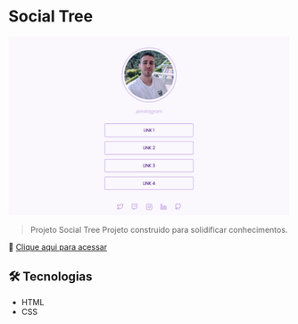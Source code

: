 # Social Tree

![preview](./.github/preview.png)

>Projeto Social Tree
    Projeto construido para solidificar conhecimentos.

🔗 [Clique aqui para acessar](https://italosanches.github.io/Social-Links/)

## 🛠️ Tecnologias
- HTML
- CSS